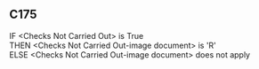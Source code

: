 ## C175
IF &lt;Checks Not Carried Out&gt; is True  
  THEN &lt;Checks Not Carried Out-image document&gt; is 'R'  
  ELSE &lt;Checks Not Carried Out-image document&gt; does not apply
